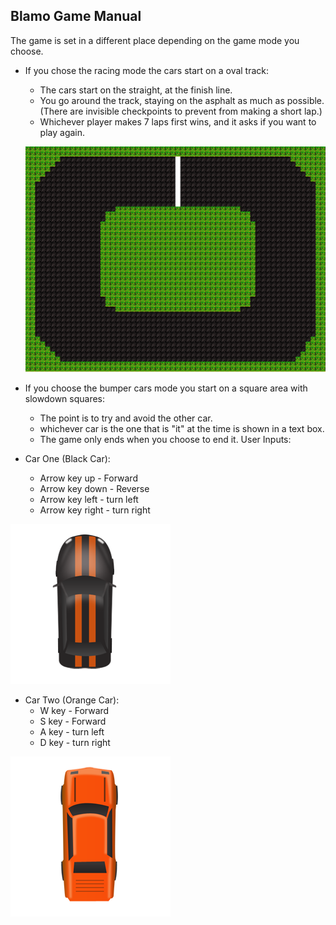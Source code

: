 ## Blamo Game Manual

The game is set in a different place depending on the game mode you choose.
* If you chose the racing mode the cars start on a oval track: 
  * The cars start on the straight, at the finish line.
  * You go around the track, staying on the asphalt as much as possible.(There are invisible checkpoints to prevent from making a short lap.)
  * Whichever player makes 7 laps first wins, and it asks if you want to play again.
  
  
  ![alt text](https://github.com/FB-18-19-PreAP-CS/mygame-holy-blam-games/blob/master/background.png)
  
  
* If you choose the bumper cars mode you start on a square area with slowdown squares:
  * The point is to try and avoid the other car.
  * whichever car is the one that is "it" at the time is shown in a text box.
  * The game only ends when you choose to end it. 
User Inputs:
 * Car One (Black Car):
   * Arrow key up - Forward
   * Arrow key down - Reverse
   * Arrow key left - turn left
   * Arrow key right - turn right
   
![alt text](https://github.com/FB-18-19-PreAP-CS/mygame-holy-blam-games/blob/master/Black_viper.png)


 * Car Two (Orange Car):
   * W key - Forward
   * S key - Forward
   * A key - turn left
   * D key - turn right

![alt text](https://github.com/FB-18-19-PreAP-CS/mygame-holy-blam-games/blob/master/cool_car.png)

  
